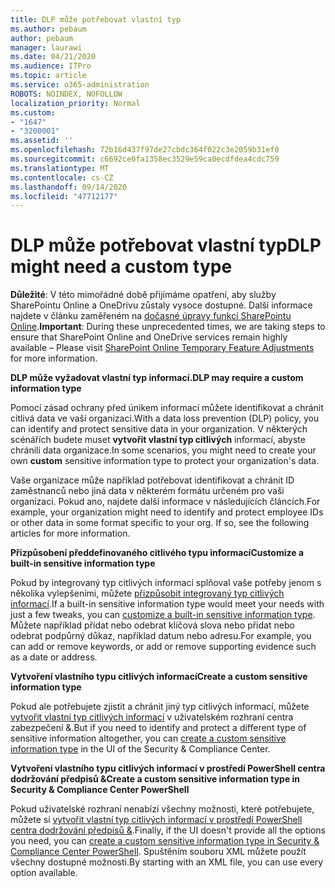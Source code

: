 ```yaml
---
title: DLP může potřebovat vlastní typ
ms.author: pebaum
author: pebaum
manager: laurawi
ms.date: 04/21/2020
ms.audience: ITPro
ms.topic: article
ms.service: o365-administration
ROBOTS: NOINDEX, NOFOLLOW
localization_priority: Normal
ms.custom:
- "1647"
- "3200001"
ms.assetid: ''
ms.openlocfilehash: 72b16d437f97de27cbdc364f022c3e2059b31ef0
ms.sourcegitcommit: c6692ce0fa1358ec3529e59ca0ecdfdea4cdc759
ms.translationtype: MT
ms.contentlocale: cs-CZ
ms.lasthandoff: 09/14/2020
ms.locfileid: "47712177"
---
```

# <a name="dlp-might-need-a-custom-type"></a><span data-ttu-id="89c09-102">DLP může potřebovat vlastní typ</span><span class="sxs-lookup"><span data-stu-id="89c09-102">DLP might need a custom type</span></span>

<span data-ttu-id="89c09-103">**Důležité**: V této mimořádné době přijímáme opatření, aby služby SharePointu Online a OneDrivu zůstaly vysoce dostupné. Další informace najdete v článku zaměřeném na [dočasné úpravy funkcí SharePointu Online](https://aka.ms/ODSPAdjustments).</span><span class="sxs-lookup"><span data-stu-id="89c09-103">**Important**: During these unprecedented times, we are taking steps to ensure that SharePoint Online and OneDrive services remain highly available – Please visit [SharePoint Online Temporary Feature Adjustments](https://aka.ms/ODSPAdjustments) for more information.</span></span>

<span data-ttu-id="89c09-104">**DLP může vyžadovat vlastní typ informací.**</span><span class="sxs-lookup"><span data-stu-id="89c09-104">**DLP may require a custom information type**</span></span>

<span data-ttu-id="89c09-105">Pomocí zásad ochrany před únikem informací můžete identifikovat a chránit citlivá data ve vaší organizaci.</span><span class="sxs-lookup"><span data-stu-id="89c09-105">With a data loss prevention (DLP) policy, you can identify and protect sensitive data in your organization.</span></span> <span data-ttu-id="89c09-106">V některých scénářích budete muset **vytvořit vlastní typ citlivých** informací, abyste chránili data organizace.</span><span class="sxs-lookup"><span data-stu-id="89c09-106">In some scenarios, you might need to create your own **custom** sensitive information type to protect your organization's data.</span></span>

<span data-ttu-id="89c09-107">Vaše organizace může například potřebovat identifikovat a chránit ID zaměstnanců nebo jiná data v některém formátu určeném pro vaši organizaci. Pokud ano, najdete další informace v následujících článcích.</span><span class="sxs-lookup"><span data-stu-id="89c09-107">For example, your organization might need to identify and protect employee IDs or other data in some format specific to your org. If so, see the following articles for more information.</span></span>
  
 <span data-ttu-id="89c09-108">**Přizpůsobení předdefinovaného citlivého typu informací**</span><span class="sxs-lookup"><span data-stu-id="89c09-108">**Customize a built-in sensitive information type**</span></span>
  
<span data-ttu-id="89c09-109">Pokud by integrovaný typ citlivých informací splňoval vaše potřeby jenom s několika vylepšeními, můžete [přizpůsobit integrovaný typ citlivých informací](https://docs.microsoft.com/microsoft-365/compliance/customize-a-built-in-sensitive-information-type).</span><span class="sxs-lookup"><span data-stu-id="89c09-109">If a built-in sensitive information type would meet your needs with just a few tweaks, you can [customize a built-in sensitive information type](https://docs.microsoft.com/microsoft-365/compliance/customize-a-built-in-sensitive-information-type).</span></span> <span data-ttu-id="89c09-110">Můžete například přidat nebo odebrat klíčová slova nebo přidat nebo odebrat podpůrný důkaz, například datum nebo adresu.</span><span class="sxs-lookup"><span data-stu-id="89c09-110">For example, you can add or remove keywords, or add or remove supporting evidence such as a date or address.</span></span>
  
 <span data-ttu-id="89c09-111">**Vytvoření vlastního typu citlivých informací**</span><span class="sxs-lookup"><span data-stu-id="89c09-111">**Create a custom sensitive information type**</span></span>
  
<span data-ttu-id="89c09-112">Pokud ale potřebujete zjistit a chránit jiný typ citlivých informací, můžete [vytvořit vlastní typ citlivých informací](https://docs.microsoft.com/microsoft-365/compliance/create-a-custom-sensitive-information-type) v uživatelském rozhraní centra zabezpečení &.</span><span class="sxs-lookup"><span data-stu-id="89c09-112">But if you need to identify and protect a different type of sensitive information altogether, you can [create a custom sensitive information type](https://docs.microsoft.com/microsoft-365/compliance/create-a-custom-sensitive-information-type) in the UI of the Security & Compliance Center.</span></span>
  
<span data-ttu-id="89c09-113">**Vytvoření vlastního typu citlivých informací v prostředí PowerShell centra dodržování předpisů &**</span><span class="sxs-lookup"><span data-stu-id="89c09-113">**Create a custom sensitive information type in Security & Compliance Center PowerShell**</span></span>

<span data-ttu-id="89c09-114">Pokud uživatelské rozhraní nenabízí všechny možnosti, které potřebujete, můžete si [vytvořit vlastní typ citlivých informací v prostředí PowerShell centra dodržování předpisů &](https://docs.microsoft.com/microsoft-365/compliance/create-a-custom-sensitive-information-type-in-scc-powershell).</span><span class="sxs-lookup"><span data-stu-id="89c09-114">Finally, if the UI doesn't provide all the options you need, you can [create a custom sensitive information type in Security & Compliance Center PowerShell](https://docs.microsoft.com/microsoft-365/compliance/create-a-custom-sensitive-information-type-in-scc-powershell).</span></span> <span data-ttu-id="89c09-115">Spuštěním souboru XML můžete použít všechny dostupné možnosti.</span><span class="sxs-lookup"><span data-stu-id="89c09-115">By starting with an XML file, you can use every option available.</span></span>
